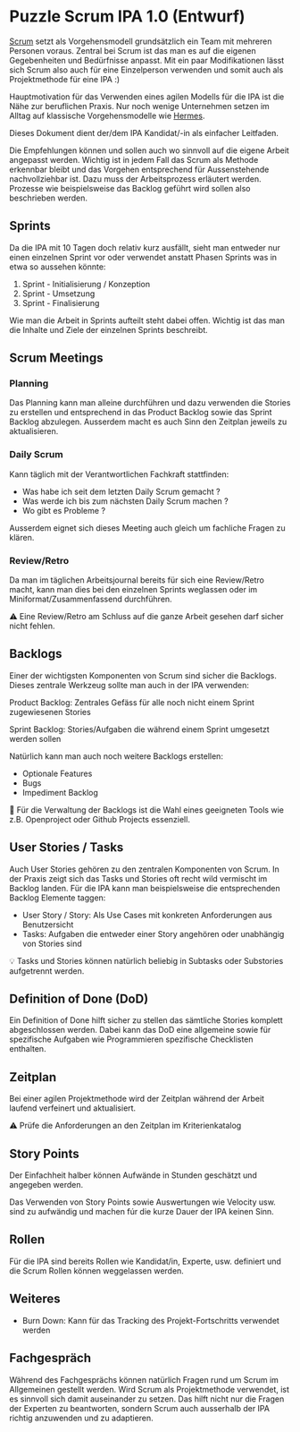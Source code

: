 # Puzzle Scrum IPA 1.0 (Entwurf)

[Scrum](https://de.wikipedia.org/wiki/Scrum) setzt als Vorgehensmodell grundsätzlich ein Team mit mehreren Personen voraus. Zentral bei Scrum ist das man es auf die eigenen Gegebenheiten und Bedürfnisse anpasst. Mit ein paar Modifikationen lässt sich Scrum also auch für eine Einzelperson verwenden und somit auch als Projektmethode für eine IPA :)

Hauptmotivation für das Verwenden eines agilen Modells für die IPA ist die Nähe zur beruflichen Praxis. Nur noch wenige Unternehmen setzen im Alltag auf klassische Vorgehensmodelle wie [Hermes](https://de.wikipedia.org/wiki/Hermes_\(Projektmanagementmethode\)). 

Dieses Dokument dient der/dem IPA Kandidat/-in als einfacher Leitfaden. 

Die Empfehlungen können und sollen auch wo sinnvoll auf die eigene Arbeit angepasst werden. Wichtig ist in jedem Fall das Scrum als Methode erkennbar bleibt und das Vorgehen entsprechend für Aussenstehende nachvollziehbar ist. Dazu muss der Arbeitsprozess erläutert werden. Prozesse wie beispielsweise das Backlog geführt wird sollen also beschrieben werden.

## Sprints

Da die IPA mit 10 Tagen doch relativ kurz ausfällt, sieht man entweder nur einen einzelnen Sprint vor oder verwendet anstatt Phasen Sprints was in etwa so aussehen könnte:

1. Sprint - Initialisierung / Konzeption
1. Sprint - Umsetzung
1. Sprint - Finalisierung

Wie man die Arbeit in Sprints aufteilt steht dabei offen. Wichtig ist das man die Inhalte und Ziele der einzelnen Sprints beschreibt. 

## Scrum Meetings

### Planning

Das Planning kann man alleine durchführen und dazu verwenden die Stories zu erstellen und entsprechend in das Product Backlog sowie das Sprint Backlog abzulegen. Ausserdem macht es auch Sinn den Zeitplan jeweils zu aktualisieren. 

### Daily Scrum

Kann täglich mit der Verantwortlichen Fachkraft stattfinden:

* Was habe ich seit dem letzten Daily Scrum gemacht ?
* Was werde ich bis zum nächsten Daily Scrum machen ?
* Wo gibt es Probleme ?

Ausserdem eignet sich dieses Meeting auch gleich um fachliche Fragen zu klären.

### Review/Retro

Da man im täglichen Arbeitsjournal bereits für sich eine Review/Retro macht, kann man dies bei den einzelnen Sprints weglassen oder im Miniformat/Zusammenfassend durchführen.

⚠️ Eine Review/Retro am Schluss auf die ganze Arbeit gesehen darf sicher nicht fehlen. 

## Backlogs

Einer der wichtigsten Komponenten von Scrum sind sicher die Backlogs. Dieses zentrale Werkzeug sollte man auch in der IPA verwenden:

Product Backlog: Zentrales Gefäss für alle noch nicht einem Sprint zugewiesenen Stories

Sprint Backlog: Stories/Aufgaben die während einem Sprint umgesetzt werden sollen

Natürlich kann man auch noch weitere Backlogs erstellen:

* Optionale Features
* Bugs
* Impediment Backlog

🔧 Für die Verwaltung der Backlogs ist die Wahl eines geeigneten Tools wie z.B. Openproject oder Github Projects essenziell.

## User Stories / Tasks

Auch User Stories gehören zu den zentralen Komponenten von Scrum. In der Praxis zeigt sich das Tasks und Stories oft recht wild vermischt im Backlog landen. Für die IPA kann man beispielsweise die entsprechenden Backlog Elemente taggen:

* User Story / Story: Als Use Cases mit konkreten Anforderungen aus Benutzersicht
* Tasks: Aufgaben die entweder einer Story angehören oder unabhängig von Stories sind

💡 Tasks und Stories können natürlich beliebig in Subtasks oder Substories aufgetrennt werden. 

## Definition of Done (DoD)

Ein Definition of Done hilft sicher zu stellen das sämtliche Stories komplett abgeschlossen werden. Dabei kann das DoD eine allgemeine sowie für spezifische Aufgaben wie Programmieren spezifische Checklisten enthalten.

## Zeitplan

Bei einer agilen Projektmethode wird der Zeitplan während der Arbeit laufend verfeinert und aktualisiert. 

⚠️ Prüfe die Anforderungen an den Zeitplan im Kriterienkatalog

## Story Points

Der Einfachheit halber können Aufwände in Stunden geschätzt und angegeben werden. 

Das Verwenden von Story Points sowie Auswertungen wie Velocity usw. sind zu aufwändig und machen fúr die kurze Dauer der IPA keinen Sinn.

## Rollen

Für die IPA sind bereits Rollen wie Kandidat/in, Experte, usw. definiert und die Scrum Rollen können weggelassen werden. 

## Weiteres

* Burn Down: Kann für das Tracking des Projekt-Fortschritts verwendet werden

## Fachgespräch

Während des Fachgesprächs können natürlich Fragen rund um Scrum im Allgemeinen gestellt werden. Wird Scrum als Projektmethode verwendet, ist es sinnvoll sich damit auseinander zu setzen. Das hilft nicht nur die Fragen der Experten zu beantworten, sondern Scrum auch ausserhalb der IPA richtig anzuwenden und zu adaptieren. 
